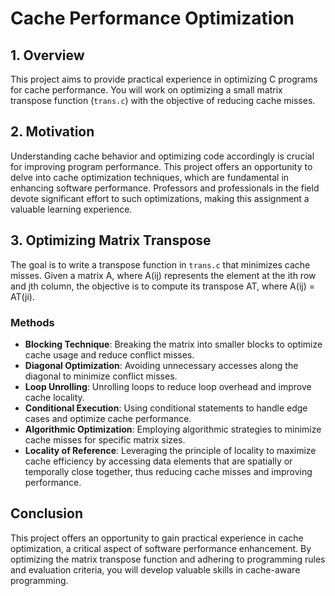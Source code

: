 # Cache Performance Optimization

## 1. Overview
This project aims to provide practical experience in optimizing C programs for cache performance. You will work on optimizing a small matrix transpose function (`trans.c`) with the objective of reducing cache misses.

## 2. Motivation
Understanding cache behavior and optimizing code accordingly is crucial for improving program performance. This project offers an opportunity to delve into cache optimization techniques, which are fundamental in enhancing software performance. Professors and professionals in the field devote significant effort to such optimizations, making this assignment a valuable learning experience.

## 3. Optimizing Matrix Transpose
The goal is to write a transpose function in `trans.c` that minimizes cache misses. Given a matrix A, where A(ij) represents the element at the ith row and jth column, the objective is to compute its transpose AT, where A(ij) = AT(ji).
### Methods
- **Blocking Technique**: Breaking the matrix into smaller blocks to optimize cache usage and reduce conflict misses.
- **Diagonal Optimization**: Avoiding unnecessary accesses along the diagonal to minimize conflict misses.
- **Loop Unrolling**: Unrolling loops to reduce loop overhead and improve cache locality.
- **Conditional Execution**: Using conditional statements to handle edge cases and optimize cache performance.
- **Algorithmic Optimization**: Employing algorithmic strategies to minimize cache misses for specific matrix sizes.
- **Locality of Reference**: Leveraging the principle of locality to maximize cache efficiency by accessing data elements that are spatially or temporally close together, thus reducing cache misses and improving performance.

## Conclusion
This project offers an opportunity to gain practical experience in cache optimization, a critical aspect of software performance enhancement. By optimizing the matrix transpose function and adhering to programming rules and evaluation criteria, you will develop valuable skills in cache-aware programming.